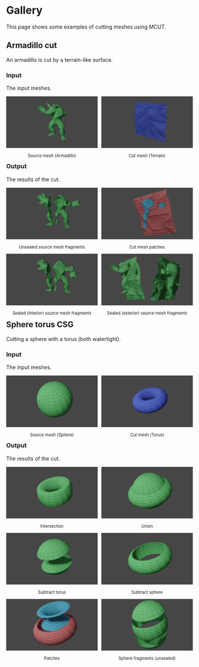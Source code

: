# Gallery

This page shows some examples of cutting meshes using MCUT.

## Armadillo cut

An armadillo is cut by a terrain-like surface.

### Input

The input meshes. 

<div class="container">
    <div style="float:left;width:49%">
	   <img src="../media/gallery/armadillo-terrain/armadillo.png" alt="xx0" />
       <p style="text-align:center;font-size:80%;">Source mesh (Armadillo)</p>
    </div>
    <div style="float:right;width:49%">
	    <img src="../media/gallery/armadillo-terrain/terrain.png" alt="xx0"/>
        <p style="text-align:center;font-size:80%;">Cut mesh (Terrain)</p>
    </div>
</div>

### Output 

The results of the cut.

<div class="container">
    <div style="float:left;width:49%">
	   <img src="../media/gallery/armadillo-terrain/armadillo_012.frag.unseale.png"  />
       <p style="text-align:center;font-size:80%;">Unsealed source mesh fragments</p>
    </div>
    <div style="float:right;width:49%">
	    <img src="../media/gallery/armadillo-terrain/armadillo_patches.png" />
        <p style="text-align:center;font-size:80%;">Cut mesh patches</p>
    </div>
</div>

<div class="container">
    <div style="float:left;width:49%">
	   <img src="../media/gallery/armadillo-terrain/armadillo_sealed.png"  />
       <p style="text-align:center;font-size:80%;">Sealed (interior) source mesh fragments</p>
    </div>
    <div style="float:right;width:49%">
	    <img src="../media/gallery/armadillo-terrain/armadillo_sealedext.png" />
        <p style="text-align:center;font-size:80%;">Sealed (exterior) source mesh fragments</p>
    </div>
</div>

## Sphere torus CSG

Cutting a sphere with a torus (both watertight).

### Input

The input meshes. 

<div class="container">
    <div style="float:left;width:49%">
	   <img src="../media/gallery/sphere-torus/sphere.png"/>
       <p style="text-align:center;font-size:80%;">Source mesh (Sphere)</p>
    </div>
    <div style="float:right;width:49%">
	    <img src="../media/gallery/sphere-torus/torus.png"/>
        <p style="text-align:center;font-size:80%;">Cut mesh (Torus)</p>
    </div>
</div>

### Output

The results of the cut.

<div class="container">
    <div style="float:left;width:49%">
	   <img src="../media/gallery/sphere-torus/intersection.png"  />
       <p style="text-align:center;font-size:80%;">Intersection</p>
    </div>
    <div style="float:right;width:49%">
	    <img src="../media/gallery/sphere-torus/union.png" />
        <p style="text-align:center;font-size:80%;">Union</p>
    </div>
</div>

<div class="container">
    <div style="float:left;width:49%">
	   <img src="../media/gallery/sphere-torus/sphere-not-torus.png"  />
       <p style="text-align:center;font-size:80%;">Subtract torus </p>
    </div>
    <div style="float:right;width:49%">
	    <img src="../media/gallery/sphere-torus/torus-not-sphere.png" />
        <p style="text-align:center;font-size:80%;">Subtract sphere</p>
    </div>
</div>

<div class="container">
    <div style="float:left;width:49%">
	   <img src="../media/gallery/sphere-torus/patches.png"  />
       <p style="text-align:center;font-size:80%;">Patches </p>
    </div>
    <div style="float:right;width:49%">
	    <img src="../media/gallery/sphere-torus/sphere-unsealed.png" />
        <p style="text-align:center;font-size:80%;">Sphere fragments (unsealed)</p>
    </div>
</div>